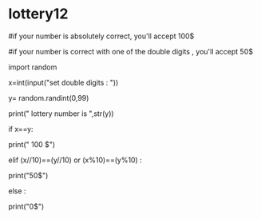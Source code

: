 # lottery12

#if your number is absolutely correct, you'll accept 100$

#if your number is correct with one of the double digits , you'll accept 50$

import random

x=int(input("set double digits : "))

y= random.randint(0,99)

print(" lottery number is ",str(y))

if x==y:

print(" 100 $")

elif (x//10)==(y//10) or (x%10)==(y%10) :

print("50$")

else :

print("0$")
